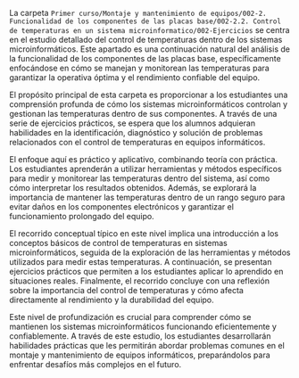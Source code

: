 La carpeta `Primer curso/Montaje y mantenimiento de equipos/002-2. Funcionalidad de los componentes de las placas base/002-2.2. Control de temperaturas en un sistema microinformatico/002-Ejercicios` se centra en el estudio detallado del control de temperaturas dentro de los sistemas microinformáticos. Este apartado es una continuación natural del análisis de la funcionalidad de los componentes de las placas base, específicamente enfocándose en cómo se manejan y monitorean las temperaturas para garantizar la operativa óptima y el rendimiento confiable del equipo.

El propósito principal de esta carpeta es proporcionar a los estudiantes una comprensión profunda de cómo los sistemas microinformáticos controlan y gestionan las temperaturas dentro de sus componentes. A través de una serie de ejercicios prácticos, se espera que los alumnos adquieran habilidades en la identificación, diagnóstico y solución de problemas relacionados con el control de temperaturas en equipos informáticos.

El enfoque aquí es práctico y aplicativo, combinando teoría con práctica. Los estudiantes aprenderán a utilizar herramientas y métodos específicos para medir y monitorear las temperaturas dentro del sistema, así como cómo interpretar los resultados obtenidos. Además, se explorará la importancia de mantener las temperaturas dentro de un rango seguro para evitar daños en los componentes electrónicos y garantizar el funcionamiento prolongado del equipo.

El recorrido conceptual típico en este nivel implica una introducción a los conceptos básicos de control de temperaturas en sistemas microinformáticos, seguida de la exploración de las herramientas y métodos utilizados para medir estas temperaturas. A continuación, se presentan ejercicios prácticos que permiten a los estudiantes aplicar lo aprendido en situaciones reales. Finalmente, el recorrido concluye con una reflexión sobre la importancia del control de temperaturas y cómo afecta directamente al rendimiento y la durabilidad del equipo.

Este nivel de profundización es crucial para comprender cómo se mantienen los sistemas microinformáticos funcionando eficientemente y confiablemente. A través de este estudio, los estudiantes desarrollarán habilidades prácticas que les permitirán abordar problemas comunes en el montaje y mantenimiento de equipos informáticos, preparándolos para enfrentar desafíos más complejos en el futuro.
